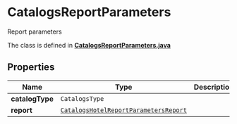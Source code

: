 

# CatalogsReportParameters

Report parameters

The class is defined in **[CatalogsReportParameters.java](../../src/main/java/org/openapitools/model/CatalogsReportParameters.java)**

## Properties

Name | Type | Description | Notes
------------ | ------------- | ------------- | -------------
**catalogType** | `CatalogsType` |  | 
**report** | [`CatalogsHotelReportParametersReport`](CatalogsHotelReportParametersReport.md) |  | 





